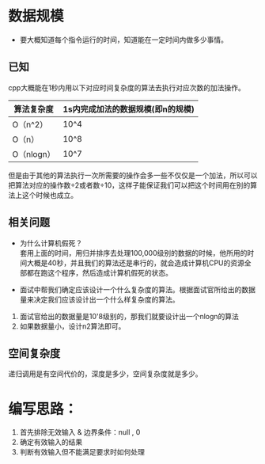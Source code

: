 # 数据规模

- 要大概知道每个指令运行的时间，知道能在一定时间内做多少事情。

## 已知
cpp大概能在1秒内用以下对应时间复杂度的算法去执行对应次数的加法操作。

| 算法复杂度 | 1s内完成加法的数据规模(即n的规模) |
| ---------- | --------------------------------- |
| O（n^2）   | 10^4                              |
| O（n）     | 10^8                              |
| O（nlogn） | 10^7                              |

但是由于其他的算法执行一次所需要的操作会多一些不仅仅是一个加法，所以可以把算法对应的操作数÷2或者数÷10，这样子能保证我们可以把这个时间用在别的算法上这个时候也成立。

## 相关问题
- 为什么计算机假死？  
  套用上面的时间，用归并排序去处理100,000级别的数据的时候，他所用的时间大概是40秒，并且我们的算法还是串行的，就会造成计算机CPU的资源全部都在跑这个程序，然后造成计算机假死的状态。


- 面试中帮我们确定应该设计一个什么复杂度的算法。根据面试官所给出的数据量来决定我们应该设计出一个什么样复杂度的算法。
1. 面试官给出的数据量是10'8级别的，那我们就要设计出一个nlogn的算法
2. 如果数据量小，设计n2算法即可。

## 空间复杂度
递归调用是有空间代价的，深度是多少，空间复杂度就是多少。

# 编写思路：

1. 首先排除无效输入 & 边界条件：null , 0 
2. 确定有效输入的结果
3. 判断有效输入但不能满足要求时如何处理